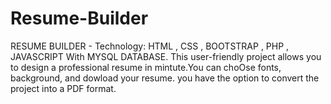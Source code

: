 # Resume-Builder
RESUME BUILDER - Technology: HTML , CSS , BOOTSTRAP , PHP , JAVASCRIPT   With MYSQL DATABASE.  This user-friendly project allows you to design a professional resume in  mintute.You can choOse fonts, background, and dowload your resume.   you have the option to convert the project into a PDF format.
